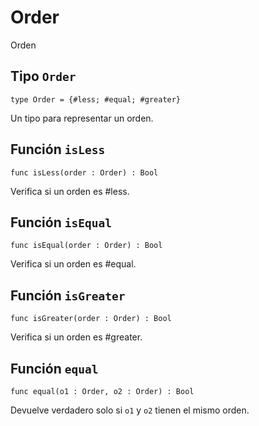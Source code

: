 # Order

Orden

## Tipo `Order`

```motoko no-repl
type Order = {#less; #equal; #greater}
```

Un tipo para representar un orden.

## Función `isLess`

```motoko no-repl
func isLess(order : Order) : Bool
```

Verifica si un orden es #less.

## Función `isEqual`

```motoko no-repl
func isEqual(order : Order) : Bool
```

Verifica si un orden es #equal.

## Función `isGreater`

```motoko no-repl
func isGreater(order : Order) : Bool
```

Verifica si un orden es #greater.

## Función `equal`

```motoko no-repl
func equal(o1 : Order, o2 : Order) : Bool
```

Devuelve verdadero solo si `o1` y `o2` tienen el mismo orden.
